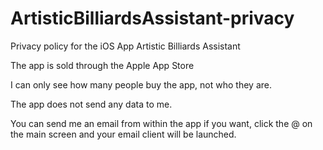 # ArtisticBilliardsAssistant-privacy
Privacy policy for the iOS App Artistic Billiards Assistant

The app is sold through the Apple App Store

I can only see how many people buy the app, not who they are.

The app does not send any data to me.

You can send me an email from within the app if you want, click the @ on the main screen and your email client will be launched.

